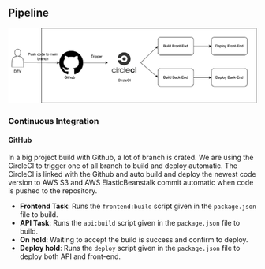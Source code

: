 ## Pipeline

![Pipeline](pipeline.png)

### Continuous Integration
#### GitHub
In a big project build with Github, a lot of branch is crated. We are using the CircleCI to trigger one of all branch to build and deploy automatic. The CircleCI is linked with the Github and auto build and deploy the newest code version to AWS S3 and AWS ElasticBeanstalk commit automatic when code is pushed to the repository.

- **Frontend Task**: Runs the `frontend:build` script given in the `package.json` file to build.
- **API Task**: Runs the `api:build` script given in the `package.json` file to build.
- **On hold**: Waiting to accept the build is success and confirm to deploy.
- **Deploy hold**: Runs the `deploy` script given in the `package.json` file to deploy both API and front-end.